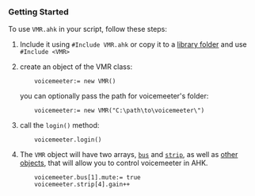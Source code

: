 ###  Getting Started
To use `VMR.ahk` in your script, follow these steps:
1.  Include it using `#Include VMR.ahk` or copy it to a [library folder](https://www.autohotkey.com/docs/Functions.htm#lib) and use `#Include <VMR>`

2.  create an object of the VMR class:
    ```
        voicemeeter:= new VMR()
    ```
    you can optionally pass the path for voicemeeter's folder:
    ```
        voicemeeter:= new VMR("C:\path\to\voicemeeter\")
    ```
3.  call the `login()` method:
    ```
        voicemeeter.login()
    ```
4. The `VMR` object will have two arrays, [`bus`]() and [`strip`](), as well as [other objects](), that will allow you to control voicemeeter in AHK.
    ```
        voicemeeter.bus[1].mute:= true
        voicemeeter.strip[4].gain++
    ```
